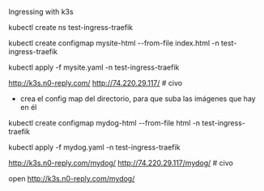 Ingressing with k3s

kubectl create ns test-ingress-traefik

kubectl create configmap mysite-html --from-file index.html -n test-ingress-traefik

kubectl apply -f mysite.yaml -n test-ingress-traefik

http://k3s.n0-reply.com/
http://74.220.29.117/ # civo

* crea el config map del directorio, para que suba las imágenes que hay en él

kubectl create configmap mydog-html --from-file html -n test-ingress-traefik

kubectl apply -f mydog.yaml -n test-ingress-traefik

http://k3s.n0-reply.com/mydog/
http://74.220.29.117/mydog/ # civo

open http://k3s.n0-reply.com/mydog/

